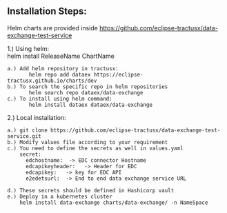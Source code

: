 ## Installation Steps:

Helm charts are provided inside https://github.com/eclipse-tractusx/data-exchange-test-service

1.) Using helm:  <br />
    helm install ReleaseName ChartName
    
    a.) Add helm repository in tractusx:
           helm repo add dataex https://eclipse-tractusx.github.io/charts/dev
    b.) To search the specific repo in helm repositories 
           helm search repo dataex/data-exchange
    c.) To install using helm command:  
           helm install dataex dataex/data-exchange


2.) Local installation:

    a.) git clone https://github.com/eclipse-tractusx/data-exchange-test-service.git
    b.) Modify values file according to your requirement
    c.) You need to define the secrets as well in values.yaml
        secret:
          edchostname:  -> EDC connector Hostname 
          edcapikeyheader:   -> Header for EDC
          edcapikey:   -> key for EDC API
          e2edetsurl:  -> End to end data exchange service URL

    d.) These secrets should be defined in Hashicorp vault
    e.) Deploy in a kubernetes cluster
        helm install data-exchange charts/data-exchange/ -n NameSpace
